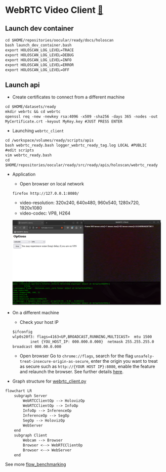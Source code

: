 # WebRTC Video Client [:link:](https://github.com/nvidia-holoscan/holohub/tree/main/applications/webrtc_video_client)

## Launch dev container
```
cd $HOME/repositories/oocular/ready/docs/holoscan
bash launch_dev_container.bash
export HOLOSCAN_LOG_LEVEL=TRACE
export HOLOSCAN_LOG_LEVEL=DEBUG
export HOLOSCAN_LOG_LEVEL=INFO
export HOLOSCAN_LOG_LEVEL=ERROR
export HOLOSCAN_LOG_LEVEL=OFF
```

## Launch api
* Create certificates to connect from a different machine
```
cd $HOME/datasets/ready
mkdir webrtc && cd webrtc
openssl req -new -newkey rsa:4096 -x509 -sha256 -days 365 -nodes -out MyCertificate.crt -keyout MyKey.key #JUST PRESS ENTER
```

* Launching `webrtc_client`
```
cd /workspace/volumes/ready/scripts/apis
bash webrtc_ready.bash logger_webrtc_ready_tag.log LOCAL #PUBLIC
#edit scripts
vim webrtc_ready.bash
cd $HOME/repositories/oocular/ready/src/ready/apis/holoscan/webrtc_ready
```

* Application
	* Open browser on local network
	```
	firefox http://127.0.0.1:8080/
	```

	* video-resolution: 320x240, 640x480, 960x540, 1280x720, 1920x1080
	* video-codec: VP8, H264

	![fig](../figs/webrtc_app.png)


* On a different machine
	* Check your host IP
	```
	$ifconfig
	wlp0s20f3: flags=4163<UP,BROADCAST,RUNNING,MULTICAST>  mtu 1500
	        inet {YOU_HOST_IP: 000.000.0.000}  netmask 255.255.255.0  broadcast 000.00.0.000
	```

	* Open browser
	Go to `chrome://flags`, search for the flag `unsafely-treat-insecure-origin-as-secure`, enter the origin you want to treat as secure such as `http://{YOUR HOST IP}:8080`, enable the feature and relaunch the browser. See further details [here](https://github.com/nvidia-holoscan/holohub/tree/main/applications/webrtc_video_client).


* Graph structure for [webrtc_client.py](../../src/ready/apis/holoscan/webrtc/webrtc_client.py)
```mermaid
flowchart LR
    subgraph Server
        WebRTCClientOp --> HolovizOp
        WebRTCClientOp --> InfoOp
        InfoOp --> InferenceOp
        InferenceOp --> SegOp
        SegOp --> HolovizOp
        WebServer
    end
    subgraph Client
        Webcam --> Browser
        Browser <--> WebRTCClientOp
        Browser <--> WebServer
    end
```

See more [flow_benchmarking]( ../../data/webrtc/flow_benchmarking/)

